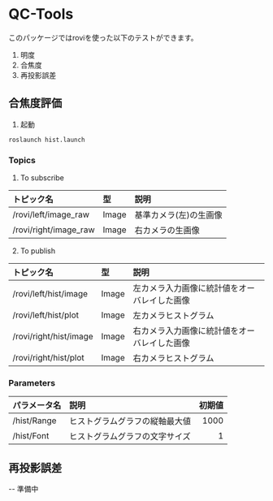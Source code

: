 # QC-Tools

このパッケージではroviを使った以下のテストができます。

1. 明度
2. 合焦度
3. 再投影誤差

## 合焦度評価

1. 起動
~~~
roslaunch hist.launch
~~~

### Topics

1. To subscribe

|トピック名|型|説明|
|:----|:----|:----|
|/rovi/left/image_raw|Image|基準カメラ(左)の生画像|
|/rovi/right/image_raw|Image|右カメラの生画像|

2. To publish

|トピック名|型|説明|
|:----|:----|:----|
|/rovi/left/hist/image|Image|左カメラ入力画像に統計値をオーバレイした画像|
|/rovi/left/hist/plot|Image|左カメラヒストグラム|
|/rovi/right/hist/image|Image|右カメラ入力画像に統計値をオーバレイした画像|
|/rovi/right/hist/plot|Image|右カメラヒストグラム|

### Parameters

|パラメータ名|説明|初期値|
|:----|:----|----:|
|/hist/Range|ヒストグラムグラフの縦軸最大値|1000|
|/hist/Font|ヒストグラムグラフの文字サイズ|1|


## 再投影誤差

-- 準備中
